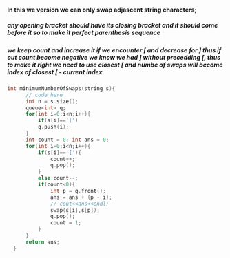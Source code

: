 #### In this we version we can only swap adjascent string characters;
##### any opening bracket should have its closing bracket and it should come before it so to make it perfect parenthesis sequence
##### we keep count and increase it if we encounter \[ and decrease for ] thus if out count become negative we know we had ] without precedding \[, thus to make it right we need to use closest \[ and numbe of swaps will become index of closest \[ - current index  
```cpp
int minimumNumberOfSwaps(string s){
      // code here 
      int n = s.size();
      queue<int> q;
      for(int i=0;i<n;i++){
          if(s[i]=='[')
          q.push(i);
      }
      int count = 0; int ans = 0;
      for(int i=0;i<n;i++){
          if(s[i]=='['){
              count++;
              q.pop();
          }
          else count--;
          if(count<0){
              int p = q.front();
              ans = ans + (p - i);
              // cout<<ans<<endl;
              swap(s[i],s[p]);
              q.pop();
              count = 1;
          }
      }
      return ans;
  }
```
